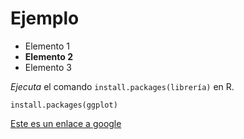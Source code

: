 # Ejemplo

- Elemento 1
- **Elemento 2**
- Elemento 3

*Ejecuta* el comando `install.packages(librería)` en R.

```
install.packages(ggplot)
```

[Este es un enlace a google](www.google.com)

